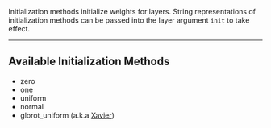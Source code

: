 Initialization methods initialize weights for layers. String representations of initialization methods can be passed into the layer argument `init` to take effect.

---
## **Available Initialization Methods**
* zero
* one
* uniform
* normal
* glorot_uniform (a.k.a [Xavier](../../../APIGuide/Initializers/#xavier))
